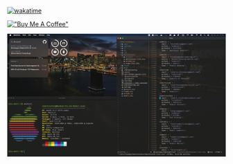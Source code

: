 [![wakatime](https://wakatime.com/badge/user/3a6ea591-17ce-4fe3-850a-055f1c212340.svg)](https://wakatime.com/@3a6ea591-17ce-4fe3-850a-055f1c212340)

[!["Buy Me A Coffee"](https://www.buymeacoffee.com/assets/img/custom_images/orange_img.png)](https://www.buymeacoffee.com/robertrichter)

![](./neofetch.png)
